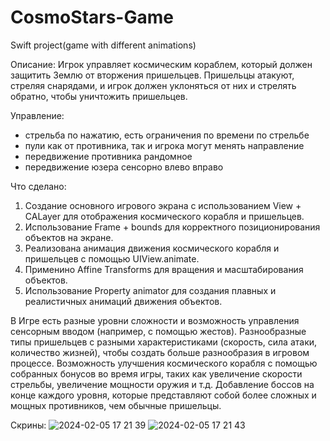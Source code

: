 # CosmoStars-Game
Swift project(game with different animations)

Описание: Игрок управляет космическим кораблем, который должен защитить Землю от вторжения пришельцев. 
Пришельцы атакуют, стреляя снарядами, и игрок должен уклоняться от них и стрелять обратно, чтобы уничтожить пришельцев.

Управление:
- стрельба по нажатию, есть ограничения по времени по стрельбе
- пули как от противника, так и игрока могут менять направление
- передвижение противника рандомное
- передвижение юзера сенсорно влево вправо

Что сделано:
1. Создание основного игрового экрана с использованием View + CALayer для отображения космического корабля и пришельцев.
2. Использование Frame + bounds для корректного позиционирования объектов на экране.
3. Реализована анимация движения космического корабля и пришельцев с помощью UIView.animate.
4. Применино Affine Transforms для вращения и масштабирования объектов.
5. Использование Property animator для создания плавных и реалистичных анимаций движения объектов.

В Игре есть разные уровни сложности и возможность управления сенсорным вводом (например, с помощью жестов).
Разнообразные типы пришельцев с разными характеристиками (скорость, сила атаки, количество жизней), чтобы создать больше разнообразия в игровом процессе.
Возможность улучшения космического корабля с помощью собранных бонусов во время игры, таких как увеличение скорости стрельбы, увеличение мощности оружия и т.д.
Добавление боссов на конце каждого уровня, которые представляют собой более сложных и мощных противников, чем обычные пришельцы.

Скрины:
![2024-02-05 17 21 39](https://github.com/evaklq/CosmoStars-Game/assets/125543042/ea3d9020-7d00-4e42-b2cf-1be53da1898c)
![2024-02-05 17 21 43](https://github.com/evaklq/CosmoStars-Game/assets/125543042/8a402b02-b784-48ff-970b-f32f8b71ccf7)








